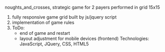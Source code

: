 noughts_and_crosses, strategic game for 2 payers performed in grid 15x15

1. fully responsive game grid built by js/jquery script
2. implementation of game rules
3. ToDo:
    * end of game and restart
    * layout adjustment for mobile devices (frontend)
Technologies: JavaScript, JQuery, CSS, HTML5